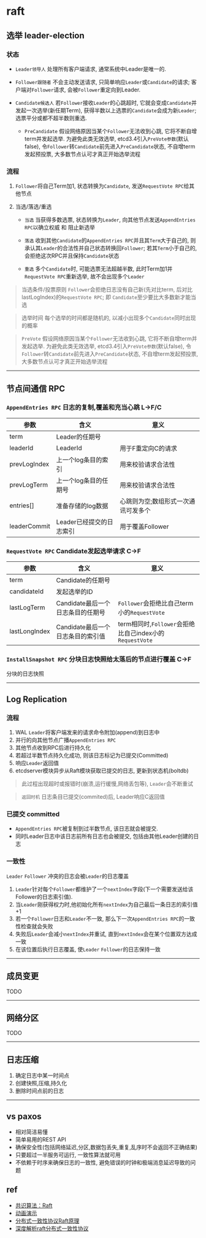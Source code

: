 # raft

## 选举 leader-election

### 状态

- `Leader领导人` 处理所有客户端请求, 通常系统中Leader是唯一的.

- `Follower跟随者` 不会主动发送请求, 只简单响应`Leader`或`Candidate`的请求; 客户端对`Follower`请求, 会被`Follower`重定向到Leader.

- `Candidate候选人` 若`Follower`接收`Leader`的心跳超时, 它就会变成`Candidate`并发起一次选举(新任期Term), 获得半数以上选票的`Candidate`会成为新`Leader`; 选票平分或都不超半数则重选.
  - `PreCandidate` 假设网络原因当某个`Follower`无法收到心跳, 它将不断自增term并发起选举. 为避免此类无效选举, etcd3.4引入`PreVote参数`(默认false), 令`Follower`转`Candidate`前先进入`PreCandidate`状态, 不自增term发起预投票, 大多数节点认可才真正开始选举流程

### 流程

1. `Follower`将自己Term加1, 状态转换为`Candidate`, 发送`RequestVote RPC`给其他节点
2. 当选/落选/重选

   - `当选` 当获得多数选票, 状态转换为`Leader`, 向其他节点发送`AppendEntries RPC`以确立权威 和 阻止新选举

   - `落选` 收到其他`Candidate`的`AppendEntries RPC`并且其`Term`大于自己的, 则承认其`Leader`的合法性并自己状态转换回`Follower`; 若其`Term`小于自己的, 会拒绝这次RPC并且保持`Candidate`状态

   - `重选` 多个`Candidate`时, 可能选票无法超越半数, 此时Term加1并`RequestVote RPC`重新选举, 故不会出现多个`Leader`

> 当选条件/投票原则 `Follower`会拒绝日志没有自己新(先对比term, 后对比lastLogIndex)的`RequestVote RPC`; 即 `Candidate`至少要比大多数新才能当选

> 选举时间 每个选举的时间都是随机的, 以减小出现多个`Candidate`同时出现的概率

> `PreVote` 假设网络原因当某个`Follower`无法收到心跳, 它将不断自增term并发起选举. 为避免此类无效选举, etcd3.4引入`PreVote参数`(默认false), 令`Follower`转`Candidate`前先进入`PreCandidate`状态, 不自增term发起预投票, 大多数节点认可才真正开始选举流程

---

## 节点间通信 RPC

### `AppendEntries RPC` 日志的复制,覆盖和充当心跳 L->F/C

| 参数         | 含义                     | 意义                                |
| ------------ | ------------------------ | ----------------------------------- |
| term         | Leader的任期号           |
| leaderId     | LeaderId                 | 用于F重定向C的请求                  |
| prevLogIndex | 上一个log条目的索引      | 用来校验请求合法性                  |
| prevLogTerm  | 上一个log条目的任期号    | 用来校验请求合法性                  |
| entries[]    | 准备存储的log数据        | 心跳则为空;数组形式一次通讯可发多个 |
| leaderCommit | Leader已经提交的日志索引 | 用于覆盖Follower                    |

### `RequestVote RPC` Candidate发起选举请求 C->F

| 参数          | 含义                              | 意义                                                    |
| ------------- | --------------------------------- | ------------------------------------------------------- |
| term          | Candidate的任期号                 |
| candidateId   | 发起选举的ID                      |
| lastLogTerm   | Candidate最后一个日志条目的任期号 | `Follower`会拒绝比自己term小的`RequestVote`             |
| lastLongIndex | Candidate最后一个日志条目的索引值 | term相同时,`Follower`会拒绝比自己index小的`RequestVote` |


### `InstallSnapshot RPC` 分块日志快照给太落后的节点进行覆盖 C->F

分块的日志快照

---

## Log Replication

### 流程

1. WAL `Leader`将客户端发来的请求命令附加(append)到日志中
2. 并行的向其他节点广播`AppendEntries RPC`
3. 其他节点收到RPC后进行持久化
4. 若超过半数节点持久化成功, 则该日志标记为已提交(Committed)
5. 响应`Leader`返回值
6. etcdserver模块异步从Raft模块获取已提交的日志, 更新到状态机(boltdb)

> 此过程出现超时或报错时(崩溃,运行缓慢,网络丢包等), `Leader`会不断重试

> `返回时机` 日志条目已提交(commited)后, Leader响应C返回值

### 已提交 committed

- `AppendEntries RPC`被复制到过半数节点, 该日志就会被提交.
- 同时Leader日志中该日志前所有日志也会被提交, 包括由其他Leader创建的日志

### 一致性

`Leader` `Follower` 冲突的日志会被`Leader`的日志覆盖

1. `Leader`针对每个`Follower`都维护了一个`nextIndex`字段(下一个需要发送给该Follower的日志索引值).
2. 当`Leader`刚获得权力时,他初始化所有`nextIndex`为自己最后一条日志的索引值+1
3. 若一个`Follower`日志和`Leader`不一致, 那么下一次`AppendEntries RPC`的一致性检查就会失败
4. 失败后`Leader`会减小`nextIndex`并重试, 直到`nextIndex`会在某个位置双方达成一致
5. 在该位置后执行日志覆盖, 使`Leader` `Follower`的日志保持一致

---

## 成员变更

TODO

---

## 网络分区

TODO

---

## 日志压缩

1. 确定日志中某一时间点
2. 创建快照,压缩,持久化
3. 删除时间点前的日志

---

## vs paxos

- 相对简洁易懂
- 简单易用的REST API
- 确保安全性(包括网络延迟,分区,数据包丢失,重复,乱序时不会返回不正确结果)
- 只要超过一半服务可运行, 一致性算法就可用
- 不依赖于时序来确保日志的一致性, 避免错误的时钟和极端消息延迟导致的问题

## ref

- [共识算法：Raft](https://www.jianshu.com/p/8e4bbe7e276c)
- [动画演示](http://thesecretlivesofdata.com/raft/)
- [分布式一致性协议Raft原理](https://wingsxdu.com/post/algorithms/raft/)
- [深度解析raft分布式一致性协议](https://blog.csdn.net/z69183787/article/details/112168120)
